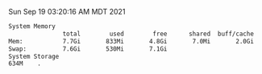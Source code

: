 Sun Sep 19 03:20:16 AM MDT 2021
```bash
System Memory
               total        used        free      shared  buff/cache   available
Mem:           7.7Gi       833Mi       4.8Gi       7.0Mi       2.0Gi       6.5Gi
Swap:          7.6Gi       530Mi       7.1Gi
System Storage
634M	.
```

